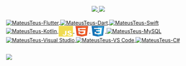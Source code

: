 <div align="center">
  <a href="https://github.com/MateusTeus">
  <img height="180em" src="https://github-readme-stats.vercel.app/api?username=MateusTeus&show_icons=true&theme=dracula&include_all_commits=true&count_private=true"/>
  <img height="180em" src="https://github-readme-stats.vercel.app/api/top-langs/?username=MateusTeus&layout=compact&langs_count=7&theme=dracula"/>
</div>

<div style="display: inline_block"><br>
  <img align="center" alt="MateusTeus-Flutter" height="30" width="40" src="https://cdn.jsdelivr.net/gh/devicons/devicon@latest/icons/flutter/flutter-original.svg">
  <img align="center" alt="MateusTeus-Dart" height="30" width="40" src="https://cdn.jsdelivr.net/gh/devicons/devicon@latest/icons/dart/dart-original.svg">
  <img align="center" alt="MateusTeus-Swift" height="30" width="40" src="https://cdn.jsdelivr.net/gh/devicons/devicon@latest/icons/swift/swift-original.svg">
  <img align="center" alt="MateusTeus-Kotlin" height="30" width="40" src="https://cdn.jsdelivr.net/gh/devicons/devicon@latest/icons/kotlin/kotlin-original.svg" />
  <img align="center" alt="MateusTeus-Js" height="30" width="40" src="https://raw.githubusercontent.com/devicons/devicon/master/icons/javascript/javascript-plain.svg">
  <img align="center" alt="MateusTeus-HTML" height="30" width="40" src="https://raw.githubusercontent.com/devicons/devicon/master/icons/html5/html5-original.svg">
  <img align="center" alt="MateusTeus-CSS" height="30" width="40" src="https://raw.githubusercontent.com/devicons/devicon/master/icons/css3/css3-original.svg">
  <img align="center" alt="MateusTeus-MySQL" height="30" width="40" src="https://cdn.jsdelivr.net/gh/devicons/devicon/icons/mysql/mysql-original.svg" />
  <img align="center" alt="MateusTeus-Visual Studio" height="30" width="40" src="https://cdn.jsdelivr.net/gh/devicons/devicon/icons/visualstudio/visualstudio-plain.svg" />
  <img align="center" alt="MateusTeus-VS Code" height="30" width="40" src="https://cdn.jsdelivr.net/gh/devicons/devicon/icons/vscode/vscode-original.svg" />
  <img align="center" alt="MateusTeus-C#" height="30" width="40" src="https://cdn.jsdelivr.net/gh/devicons/devicon/icons/csharp/csharp-original.svg"  />
</div>
  
##
<div>
  <a href="https://www.linkedin.com/in/mateus-henrique-172599236/" target="_blank"><img src="https://img.shields.io/badge/-LinkedIn-%230077B5?style=for-the-badge&logo=linkedin&logoColor=white" target="_blank"></a> 
</div>
